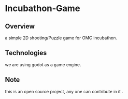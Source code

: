 # Incubathon-Game

## Overview
   a simple 2D shooting/Puzzle game for OMC incubathon.


## Technologies
   we are using godot as a game engine.

## Note
  this is an open source project, any one can contribute in it .
